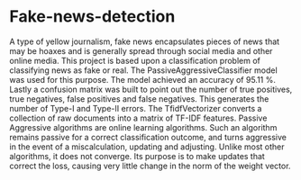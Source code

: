 # Fake-news-detection
A type of yellow journalism, fake news encapsulates pieces of news that may be hoaxes and is generally spread through social media and other online media. This project is based upon a classification problem of classifying news as fake or real. The PassiveAggressiveClassifier model was used for this purpose. The model achieved an accuracy of 95.11 %. Lastly a confusion matrix was built to point out the number of true positives, true negatives, false positives and false negatives. This generates the number of Type-I and Type-II errors.
The TfidfVectorizer converts a collection of raw documents into a matrix of TF-IDF features.
Passive Aggressive algorithms are online learning algorithms. Such an algorithm remains passive for a correct classification outcome, and turns aggressive in the event of a miscalculation, updating and adjusting. Unlike most other algorithms, it does not converge. Its purpose is to make updates that correct the loss, causing very little change in the norm of the weight vector.
